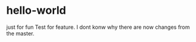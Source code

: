 # hello-world
just for fun
Test for feature.
I dont konw why there are now changes from the master.
